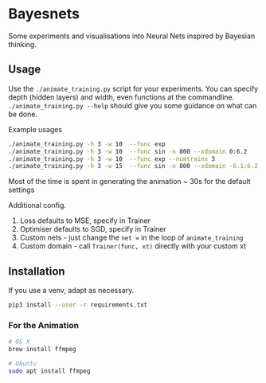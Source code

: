 # Bayesnets

Some experiments and visualisations into Neural Nets inspired by Bayesian thinking.

## Usage
Use the `./animate_training.py` script for your experiments. You can specify depth (hidden layers)
and width, even functions at the commandline.
`./animate_training.py --help` should give you some guidance on what can be done.

Example usages
```bash
./animate_training.py -h 3 -w 10  --func exp 
./animate_training.py -h 3 -w 10  --func sin -n 800 --xdomain 0:6.2
./animate_training.py -h 3 -w 10  --func exp --numtrains 3
./animate_training.py -h 3 -w 15  --func sin -n 800 --xdomain -6.1:6.2 --lr 0.004
```

Most of the time is spent in generating the animation ~ 30s for the default settings

Additional config.
1. Loss defaults to  MSE, specify in Trainer
2. Optimiser defaults to SGD, specify in Trainer
3. Custom nets - just change the `net =` in the loop of `animate_training`
4. Custom domain - call `Trainer(func, xt)` directly with your custom xt


## Installation

If you use a venv, adapt as necessary. 
```bash
pip3 install --user -r requirements.txt
```

### For the Animation 

```bash
# OS X
brew install ffmpeg

# Ubuntu
sudo apt install ffmpeg
```

